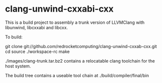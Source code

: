 clang-unwind-cxxabi-cxx
=======================

This is a build project to assembly a trunk version of LLVMClang with libunwind, libcxxabi and libcxx.

To build:

git clone git://github.com/redrocketcomputing/clang-unwind-cxxab-cxx.git <some director>
cd <some directory>
source ./workspace-rc
make

./images/clang-trunk.tar.bz2 contains a relocatable clang toolchain for the host system.

The build tree contains a useable tool chain at ./build/compiler/final/bin

